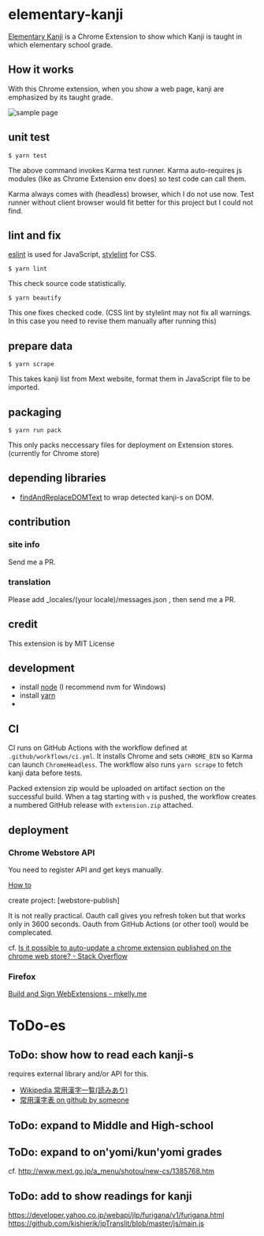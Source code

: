 # elementary-kanji

[Elementary Kanji]() is a Chrome Extension to show which Kanji is taught in which elementary school grade.

## How it works

With this Chrome extension, when you show a web page, kanji are emphasized by its taught grade.

![sample page](screenshots/download_blocked.png)

## unit test

~~~
$ yarn test
~~~

The above command invokes Karma test runner. Karma auto-requires js modules (like as Chrome Extension env does) so test code can call them.

Karma always comes with (headless) browser, which I do not use now. Test runner without client browser would fit better for this project but I could not find.

## lint and fix

[eslint](https://eslint.org/) is used for JavaScript, [stylelint](https://stylelint.io/) for CSS.

~~~
$ yarn lint
~~~

This check source code statistically.

~~~
$ yarn beautify
~~~

This one fixes checked code. (CSS lint by stylelint may not fix all warnings. In this case you need to revise them manually after running this)

## prepare data

~~~
$ yarn scrape
~~~

This takes kanji list from Mext website, format them in JavaScript file to be imported.

## packaging

~~~
$ yarn run pack
~~~

This only packs neccessary files for deployment on Extension stores. (currently for Chrome store)

## depending libraries

  * [findAndReplaceDOMText](https://github.com/padolsey/findAndReplaceDOMText) to wrap detected kanji-s on DOM.

## contribution

### site info

Send me a PR.

### translation

Please add _locales/(your locale)/messages.json , then send me a PR.

## credit

This extension is by MIT License

## development

  * install [node](https://nodejs.org/en/)  (I recommend nvm for Windows)
  * install [yarn](https://yarnpkg.com/)
  * 


## CI

CI runs on GitHub Actions with the workflow defined at `.github/workflows/ci.yml`.
It installs Chrome and sets `CHROME_BIN` so Karma can launch `ChromeHeadless`.
The workflow also runs `yarn scrape` to fetch kanji data before tests.

Packed extension zip would be uploaded on artifact section on the successful build.
When a tag starting with `v` is pushed, the workflow creates a numbered GitHub release with `extension.zip` attached.

## deployment

### Chrome Webstore API

You need to register API and get keys manually.

[How to](https://github.com/DrewML/chrome-webstore-upload/blob/master/How%20to%20generate%20Google%20API%20keys.md)

create project: [webstore-publish]

It is not really practical. Oauth call gives you refresh token but that works only in 3600 seconds. Oauth from GitHub Actions (or other tool) would be complecated.

cf. [Is it possible to auto\-update a chrome extension published on the chrome web store? \- Stack Overflow](https://stackoverflow.com/questions/13139627/is-it-possible-to-auto-update-a-chrome-extension-published-on-the-chrome-web-sto/26754858)

### Firefox

[Build and Sign WebExtensions - mkelly\.me](http://www.mkelly.me/blog/build-and-sign-webextensions-with-circleci/)



# ToDo-es

## ToDo: show how to read each kanji-s

requires external library and/or API for this.

 * [Wikipedia 常用漢字一覧(読みあり)](https://ja.wikipedia.org/wiki/%E5%B8%B8%E7%94%A8%E6%BC%A2%E5%AD%97%E4%B8%80%E8%A6%A7)
 * [常用漢字表 on github by someone](https://github.com/cjkvi/cjkvi-tables)

## ToDo: expand to Middle and High-school

## ToDo: expand to on'yomi/kun'yomi grades

  cf. http://www.mext.go.jp/a_menu/shotou/new-cs/1385768.htm

## ToDo: add to show readings for kanji

  https://developer.yahoo.co.jp/webapi/jlp/furigana/v1/furigana.html
  https://github.com/kishierik/jpTranslit/blob/master/js/main.js


